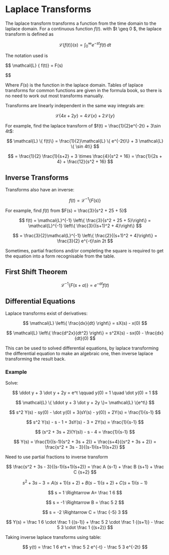 # Laplace Transforms

The laplace transform transforms a function from the time domain to the laplace domain. For a continuous function $f(t)$. with $t \geq 0 $, the laplace transform is defined as

$$
\mathcal{L} \{ f(t)\}(s) = \int_0^{\infty}e^{-st}f(t) \,dt
$$

The notation used is

$$
\mathcal{L} \{ f(t)\} = F(s)


$$

Where $F(s)$ is the function in the laplace domain. Tables of laplace transforms for common functions are given in the formula book, so there is no need to work out most transforms manually.

Transforms are linearly independent in the same way integrals are:

$$
\mathcal{L}\{4x + 2y\} = 4\mathcal{L}\{x\} + 2\mathcal{L}\{y\}
$$

For example, find the laplace transform of $f(t) = \frac{1}{2}e^{-2t} + 3\sin 4t$:

$$
\mathcal{L} \{ f(t)\} = \frac{1}{2}\mathcal{L} \{ e^{-2t}\} + 3 \mathcal{L} \{ \sin 4t\}
$$

$$
= \frac{1}{2} \frac{1}{s+2} + 3 \times \frac{4}{s^2 + 16} = \frac{1}{2s + 4} + \frac{12}{s^2 + 16}
$$

## Inverse Transforms

Transforms also have an inverse:

$$
f(t) = \mathcal{L}^{-1} \{ F(s)\}
$$

For example, find $f(t)$ from $F(s) = \frac{3}{s^2 + 25 + 5}$

$$
f(t) = \mathcal{L}^{-1} \left\{ \frac{3}{s^2 + 25 + 5}\right\} = \mathcal{L}^{-1} \left\{ \frac{3}{(s+1)^2 + 4}\right\}
$$

$$
= \frac{3}{2}\mathcal{L}^{-1} \left\{ \frac{2}{(s+1)^2 + 4}\right\} = \frac{3}{2} e^{-t}\sin 2t
$$

Sometimes, partial fractions and/or completing the square is required to get the equation into a form recognisable from the table.

## First Shift Theorem

$$
\mathcal{L}^{-1} \left\{F(s + a) \right\} = e^{-at} f(t)
$$

## Differential Equations

Laplace transforms exist of derivatives:

$$
\mathcal{L} \left\{ \frac{dx}{dt} \right\} = sX(s) - x(0)
$$

$$
\mathcal{L} \left\{ \frac{d^2x}{dt^2} \right\} = s^2X(s) - sx(0) - \frac{dx}{dt}(0)
$$

This can be used to solved differential equations, by laplace transforming the differential equation to make an algebraic one, then inverse laplace transforming the result back.

### Example

Solve:

$$
\ddot y + 3 \dot y + 2y = e^t \qquad y(0) = 1 \quad \dot y(0) = 1
$$

$$
\mathcal{L} \{ \ddot y + 3 \dot y + 2y \}= \mathcal{L} \{e^t\}
$$

$$
s^2 Y(s) - sy(0) - \dot y(0) + 3(sY(s) - y(0)) + 2Y(s) = \frac{1}{s-1}
$$

$$
s^2 Y(s) - s - 1 + 3sY(s) - 3 + 2Y(s) = \frac{1}{s-1}
$$

$$
(s^2 + 3s + 2)(Y(s)) - s - 4 = \frac{1}{s-1}
$$

$$
Y(s) = \frac{1}{(s-1)(s^2 + 3s + 2)} + \frac{s+4}{(s^2 + 3s + 2)} = \frac{s^2 + 3s - 3}{(s-1)(s+1)(s+2)}
$$

Need to use partial fractions to inverse transform

$$
\frac{s^2 + 3s - 3}{(s-1)(s+1)(s+2)} = \frac A {s-1} +  \frac B {s+1} + \frac C {s+2}
$$

$$
s^2 + 3s - 3 = A(s+1)(s+2) + B(s-1)(s+2) + C(s+1)(s-1)
$$

$$
s = 1 \Rightarrow A= \frac 1 6
$$

$$
s = -1 \Rightarrow B = \frac 5 2
$$

$$
s = -2 \Rightarrow C = \frac {-5} 3
$$

$$
Y(s) = \frac 1 6 \cdot \frac 1 {(s-1)} + \frac 5 2 \cdot \frac 1 {(s+1)} - \frac 5 3 \cdot \frac 1 {(s+2)}
$$

Taking inverse laplace transforms using table:

$$
y(t) = \frac 1 6 e^t + \frac 5 2 e^{-t} - \frac 5 3 e^{-2t}
$$
